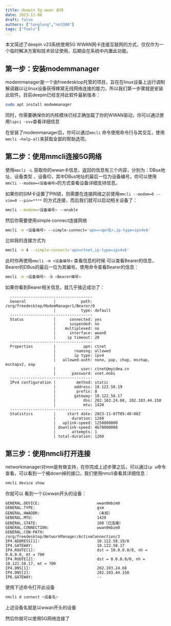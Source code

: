 ```yaml
---
title: deepin 5g wwan 支持
date: 2023-11-08
draft: false
authors: ["longlong","nn3300"]
tags: ["Tools"]
---
```


本文简述了deepin v23系统使用5G WWAN网卡连接互联网的方式，仅仅作为一个临时解决方案和技术验证使用，后期会在系统中内置此功能。
<!--more-->

## 第一步：安装modemmanager

modemmanager是一个由freedesktop托管的项目，旨在在linux设备上运行调制解调器以让linux设备获得蜂窝无线网络连接的能力，所以我们第一步骤就是安装此软件。目前deepin已经支持此软件最新版本：

```bash
sudo apt install modemmanager
```

同时，你需要确保你的内核模块已经正确加载了你的WWAN驱动，你可以通过使用`lspci -vvv`查看详细信息

在安装了modemmanager后，你可以通过`mmcli` 命令使用命令行与其交互，使用`mmcli —help-all`来获取全部的帮助选项。

## 第二步：使用mmcli连接5G网络

使用`mmcli -L` 获取你的wwan卡信息，返回的信息有三个内容，分别为：DBus地址、设备类型 、设备ID，其中DBus地址的最后一位为设备编号，你可以使用`mmcli --modem=<设备编号>`的方式查看设备详细支持信息。

如果你的SIM卡设置了PIN锁，则需要在连接网络之前使用`mmcli --modem=0 --sim=0 --pin=****` 的方式连接，而后我们就可以启动相关设备了：

```bash
mmcli --modem=<设备编号> --enable
```

然后你需要使用simple connect连接网络

```bash
mmcli -m <设备编号> --simple-connect='apn=<apn名>,ip-type=ipv4v6'
```

比如我的连接方式为

```bash
mmcli -m 4 --simple-connect='apn=ctnet,ip-type=ipv4v6'
```

此时你再使用`mmcli -m <设备编号>` 查看信息的时候 可以查看Bearer的信息，Bearer的DBus的最后一位为其编号。使用命令查看Bearer的信息：

```bash
mmcli -m <设备编号> -b <Bearer编号>
```

如果你看到Bearer相关信息，就几乎接近成功了：

```text
  ------------------------------------
  General            |           path: /org/freedesktop/ModemManager1/Bearer/0
                     |           type: default
  ------------------------------------
  Status             |      connected: yes
                     |      suspended: no
                     |    multiplexed: no
                     |      interface: wwan0
                     |     ip timeout: 20
  ------------------------------------
  Properties         |            apn: ctnet
                     |        roaming: allowed
                     |        ip type: ipv4
                     |   allowed-auth: none, pap, chap, mschap, mschapv2, eap
                     |           user: ctnet@mycdma.cn
                     |       password: vnet.mobi
  ------------------------------------
  IPv4 configuration |         method: static
                     |        address: 10.122.58.19
                     |         prefix: 8
                     |        gateway: 10.122.58.17
                     |            dns: 202.103.24.68, 202.103.44.150
                     |            mtu: 1420
  ------------------------------------
  Statistics         |     start date: 2023-11-07T05:40:08Z
                     |       duration: 1260
                     |   uplink-speed: 1250000000
                     | downlink-speed: 4670000000
                     |       attempts: 1
                     | total-duration: 1260

```

## 第三步：使用nmcli打开连接

networkmanager对mm是有做支持，在你完成上述步骤之后，可以通过`ip a`命令查看，可以看到一个被down掉的接口，我们使用nmcli查看其详细信息：

```bash
nmcli device show
```

你就可以 看到一个以wwan开头的设备：

```text
GENERAL.DEVICE:                         wwan0mbim0
GENERAL.TYPE:                           gsm
GENERAL.HWADDR:                         （未知）
GENERAL.MTU:                            1420
GENERAL.STATE:                          100（已连接）
GENERAL.CONNECTION:                     wwan0mbim0
GENERAL.CON-PATH:                       /org/freedesktop/NetworkManager/ActiveConnection/3
IP4.ADDRESS[1]:                         10.122.58.19/8
IP4.GATEWAY:                            10.122.58.17
IP4.ROUTE[1]:                           dst = 10.0.0.0/8, nh = 0.0.0.0, mt = 700
IP4.ROUTE[2]:                           dst = 0.0.0.0/0, nh = 10.122.58.17, mt = 700
IP4.DNS[1]:                             202.103.24.68
IP4.DNS[2]:                             202.103.44.150
IP6.GATEWAY:                            --

```

使用下述命令打开此设备

```bash
nmcli d connect <设备名>
```

上述设备名就是以wwan开头的设备

然后你就可以使用5G网络连接了

